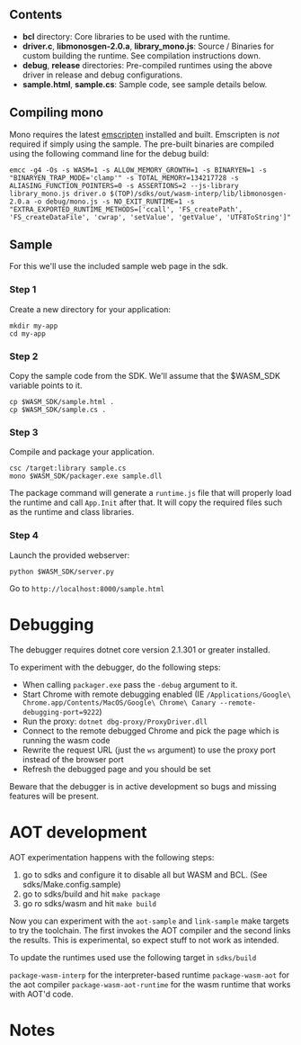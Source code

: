 ## Contents
- **bcl** directory: Core libraries to be used with the runtime.
- **driver.c**, **libmonosgen-2.0.a**, **library_mono.js**: Source / Binaries for custom building the runtime. See compilation instructions down.
- **debug**, **release** directories: Pre-compiled runtimes using the above driver in release and debug configurations.
- **sample.html**, **sample.cs**: Sample code, see sample details below.


## Compiling mono

Mono requires the latest [emscripten][1] installed and built. Emscripten is *not* required if simply using the sample.
The pre-built binaries are compiled using the following command line for the debug build:

```
emcc -g4 -Os -s WASM=1 -s ALLOW_MEMORY_GROWTH=1 -s BINARYEN=1 -s "BINARYEN_TRAP_MODE='clamp'" -s TOTAL_MEMORY=134217728 -s ALIASING_FUNCTION_POINTERS=0 -s ASSERTIONS=2 --js-library library_mono.js driver.o $(TOP)/sdks/out/wasm-interp/lib/libmonosgen-2.0.a -o debug/mono.js -s NO_EXIT_RUNTIME=1 -s "EXTRA_EXPORTED_RUNTIME_METHODS=['ccall', 'FS_createPath', 'FS_createDataFile', 'cwrap', 'setValue', 'getValue', 'UTF8ToString']"
```

## Sample

For this we'll use the included sample web page in the sdk.

### Step 1

Create a new directory for your application:

```
mkdir my-app
cd my-app
```

### Step 2

Copy the sample code from the SDK. We'll assume that the $WASM_SDK variable points to it.

```
cp $WASM_SDK/sample.html .
cp $WASM_SDK/sample.cs .
```

### Step 3

Compile and package your application.

```
csc /target:library sample.cs
mono $WASM_SDK/packager.exe sample.dll
```

The package command will generate a `runtime.js` file that will properly load the runtime and call `App.Init` after that.
It will copy the required files such as the runtime and class libraries.

### Step 4

Launch the provided webserver:

```
python $WASM_SDK/server.py
```

Go to `http://localhost:8000/sample.html`


# Debugging

The debugger requires dotnet core version 2.1.301 or greater installed.

To experiment with the debugger, do the following steps:

- When calling `packager.exe` pass the `-debug` argument to it.
- Start Chrome with remote debugging enabled (IE `/Applications/Google\ Chrome.app/Contents/MacOS/Google\ Chrome\ Canary --remote-debugging-port=9222`)
- Run the proxy: `dotnet dbg-proxy/ProxyDriver.dll`
- Connect to the remote debugged Chrome and pick the page which is running the wasm code
- Rewrite the request URL (just the `ws` argument) to use the proxy port instead of the browser port
- Refresh the debugged page and you should be set

Beware that the debugger is in active development so bugs and missing features will be present.

# AOT development

AOT experimentation happens with the following steps:

1) go to sdks and configure it to disable all but WASM and BCL. (See sdks/Make.config.sample)
2) go to sdks/build and hit `make package`
3) go ro sdks/wasm and hit `make build`

Now you can experiment with the `aot-sample` and `link-sample` make targets to try the toolchain. The first invokes the AOT compiler and the second links the results. This is experimental, so expect stuff to not work as intended.

To update the runtimes used use the following target in `sdks/build`

`package-wasm-interp` for the interpreter-based runtime
`package-wasm-aot` for the aot compiler
`package-wasm-aot-runtime` for the wasm runtime that works with AOT'd code.


# Notes

[1]: https://github.com/kripken/emscripten

[2]: https://docs.microsoft.com/en-us/dotnet/framework/tools/developer-command-prompt-for-vs
